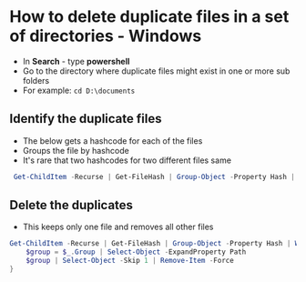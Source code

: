 # How to delete duplicate files in a set of directories - Windows

* In **Search** - type **powershell**
* Go to the directory where duplicate files might exist in one or more sub folders
* For example: `cd D:\documents`

## Identify the duplicate files

* The below gets a hashcode for each of the files
* Groups the file by hashcode
* It's rare that two hashcodes for two different files same

```powershell
 Get-ChildItem -Recurse | Get-FileHash | Group-Object -Property Hash | Where-Object { $_.Count -gt 1 } | Select-Object -ExpandProperty Group | Select-Object -ExpandProperty Path
```

## Delete the duplicates

* This keeps only one file and removes all other files

```powershell
Get-ChildItem -Recurse | Get-FileHash | Group-Object -Property Hash | Where-Object { $_.Count -gt 1 } | foreach {
    $group = $_.Group | Select-Object -ExpandProperty Path
    $group | Select-Object -Skip 1 | Remove-Item -Force
}
```